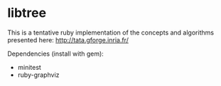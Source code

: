 libtree
=======

This is a tentative ruby implementation of the concepts and algorithms
presented here:
http://tata.gforge.inria.fr/

Dependencies (install with gem):
 - minitest
 - ruby-graphviz
